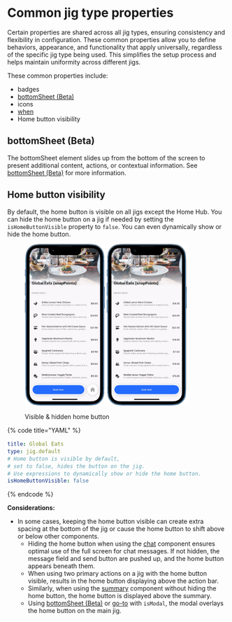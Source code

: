 # Common jig type properties

Certain properties are shared across all jig types, ensuring consistency and flexibility in configuration. These common properties allow you to define behaviors, appearance, and functionality that apply universally, regardless of the specific jig type being used. This simplifies the setup process and helps maintain uniformity across different jigs.

These common properties include:

* badges
* [bottomSheet (Beta)](<Common jig type properties/bottomSheet _Beta_.md>)
* icons
* [when](<../Components/Common component properties.md>)
* Home button visibility

## bottomSheet (Beta)

The bottomSheet element slides up from the bottom of the screen to present additional content, actions, or contextual information. See [bottomSheet (Beta)](<Common jig type properties/bottomSheet _Beta_.md>) for more information.

## Home button visibility

By default, the home button is visible on all jigs except the Home Hub. You can hide the home button on a jig if needed by setting the `isHomeButtonVisible` property to `false`. You can even dynamically show or hide the home button.

<figure><img src="../../.gitbook/assets/JJ-homebutton.png" alt="Visible &#x26; hidden home button" width="375"><figcaption><p>Visible &#x26; hidden home button</p></figcaption></figure>

{% code title="YAML" %}
```yaml
title: Global Eats
type: jig.default
# Home button is visible by default, 
# set to false, hides the button on the jig.
# Use expressions to dynamically show or hide the home button. 
isHomeButtonVisible: false
```
{% endcode %}

**Considerations:**

* In some cases, keeping the home button visible can create extra spacing at the bottom of the jig or cause the home button to shift above or below other components.
  * Hiding the home button when using the [chat](../Components/chat.md) component ensures optimal use of the full screen for chat messages. If not hidden, the message field and send button are pushed up, and the home button appears beneath them.
  * When using two primary actions on a jig with the home button visible, results in the home button displaying above the action bar.
  * Similarly, when using the [summary](../Components/summary.md) component without hiding the home button, the home button is displayed above the summary.
  * Using [bottomSheet (Beta)](<Common jig type properties/bottomSheet _Beta_.md>) or [go-to](../Actions/go-to.md) with `isModal`, the modal overlays the home button on the main jig.
